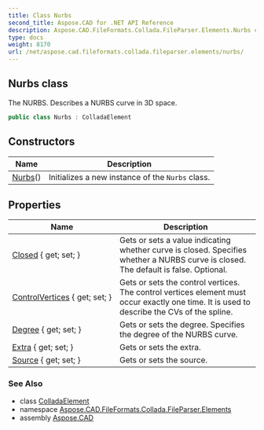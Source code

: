 ```yaml
---
title: Class Nurbs
second_title: Aspose.CAD for .NET API Reference
description: Aspose.CAD.FileFormats.Collada.FileParser.Elements.Nurbs class. The NURBS. Describes a NURBS curve in 3D space
type: docs
weight: 8170
url: /net/aspose.cad.fileformats.collada.fileparser.elements/nurbs/
---
```

## Nurbs class

The NURBS. Describes a NURBS curve in 3D space.

```csharp
public class Nurbs : ColladaElement
```

## Constructors

| Name | Description |
| --- | --- |
| [Nurbs](nurbs/)() | Initializes a new instance of the `Nurbs` class. |

## Properties

| Name | Description |
| --- | --- |
| [Closed](../../aspose.cad.fileformats.collada.fileparser.elements/nurbs/closed/) { get; set; } | Gets or sets a value indicating whether curve is closed. Specifies whether a NURBS curve is closed. The default is false. Optional. |
| [ControlVertices](../../aspose.cad.fileformats.collada.fileparser.elements/nurbs/controlvertices/) { get; set; } | Gets or sets the control vertices. The control vertices element must occur exactly one time. It is used to describe the CVs of the spline. |
| [Degree](../../aspose.cad.fileformats.collada.fileparser.elements/nurbs/degree/) { get; set; } | Gets or sets the degree. Specifies the degree of the NURBS curve. |
| [Extra](../../aspose.cad.fileformats.collada.fileparser.elements/nurbs/extra/) { get; set; } | Gets or sets the extra. |
| [Source](../../aspose.cad.fileformats.collada.fileparser.elements/nurbs/source/) { get; set; } | Gets or sets the source. |

### See Also

* class [ColladaElement](../colladaelement/)
* namespace [Aspose.CAD.FileFormats.Collada.FileParser.Elements](../../aspose.cad.fileformats.collada.fileparser.elements/)
* assembly [Aspose.CAD](../../)


